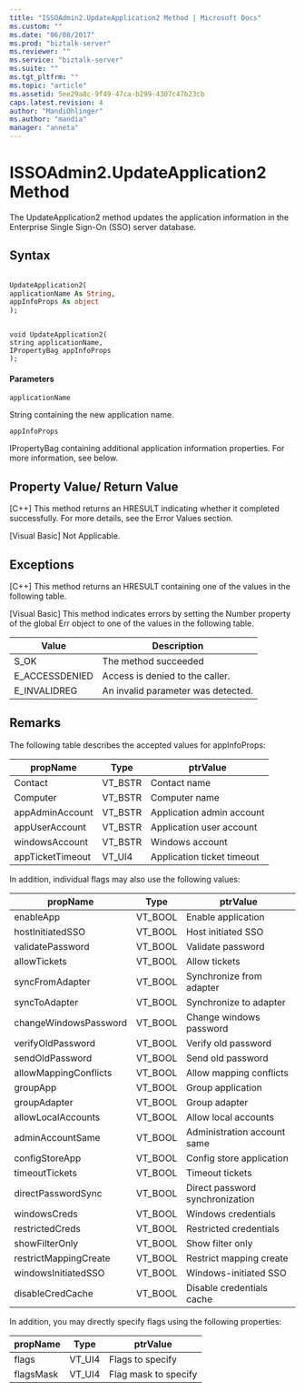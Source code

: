 ```yaml
---
title: "ISSOAdmin2.UpdateApplication2 Method | Microsoft Docs"
ms.custom: ""
ms.date: "06/08/2017"
ms.prod: "biztalk-server"
ms.reviewer: ""
ms.service: "biztalk-server"
ms.suite: ""
ms.tgt_pltfrm: ""
ms.topic: "article"
ms.assetid: 5ee29a8c-9f49-47ca-b299-4307c47b23cb
caps.latest.revision: 4
author: "MandiOhlinger"
ms.author: "mandia"
manager: "anneta"
---
```

# ISSOAdmin2.UpdateApplication2 Method
The UpdateApplication2 method updates the application information in the Enterprise Single Sign-On (SSO) server database.  
  
## Syntax  
  
```vb  
  
UpdateApplication2(  
applicationName As String,  
appInfoProps As object  
);  
```  
  
```cpp#  
  
void UpdateApplication2(  
string applicationName,   
IPropertyBag appInfoProps  
);  
```  
  
#### Parameters  
 `applicationName`  
  
 String containing the new application name.  
  
 `appInfoProps`  
  
 IPropertyBag containing additional application information properties. For more information, see below.  
  
## Property Value/ Return Value  
 [C++] This method returns an HRESULT indicating whether it completed successfully. For more details, see the Error Values section.  
  
 [Visual Basic] Not Applicable.  
  
## Exceptions  
 [C++] This method returns an HRESULT containing one of the values in the following table.  
  
 [Visual Basic] This method indicates errors by setting the Number property of the global Err object to one of the values in the following table.  
  
|Value|Description|  
|-----------|-----------------|  
|S_OK|The method succeeded|  
|E_ACCESSDENIED|Access is denied to the caller.|  
|E_INVALIDREG|An invalid parameter was detected.|  
  
## Remarks  
 The following table describes the accepted values for appInfoProps:  
  
|propName|Type|ptrValue|  
|--------------|----------|--------------|  
|Contact|VT_BSTR|Contact name|  
|Computer|VT_BSTR|Computer name|  
|appAdminAccount|VT_BSTR|Application admin account|  
|appUserAccount|VT_BSTR|Application user account|  
|windowsAccount|VT_BSTR|Windows account|  
|appTicketTimeout|VT_UI4|Application ticket timeout|  
  
 In addition, individual flags may also use the following values:  
  
|propName|Type|ptrValue|  
|--------------|----------|--------------|  
|enableApp|VT_BOOL|Enable application|  
|hostInitiatedSSO|VT_BOOL|Host initiated SSO|  
|validatePassword|VT_BOOL|Validate password|  
|allowTickets|VT_BOOL|Allow tickets|  
|syncFromAdapter|VT_BOOL|Synchronize from adapter|  
|syncToAdapter|VT_BOOL|Synchronize to adapter|  
|changeWindowsPassword|VT_BOOL|Change windows password|  
|verifyOldPassword|VT_BOOL|Verify old password|  
|sendOldPassword|VT_BOOL|Send old password|  
|allowMappingConflicts|VT_BOOL|Allow mapping conflicts|  
|groupApp|VT_BOOL|Group application|  
|groupAdapter|VT_BOOL|Group adapter|  
|allowLocalAccounts|VT_BOOL|Allow local accounts|  
|adminAccountSame|VT_BOOL|Administration account same|  
|configStoreApp|VT_BOOL|Config store application|  
|timeoutTickets|VT_BOOL|Timeout tickets|  
|directPasswordSync|VT_BOOL|Direct password synchronization|  
|windowsCreds|VT_BOOL|Windows credentials|  
|restrictedCreds|VT_BOOL|Restricted credentials|  
|showFilterOnly|VT_BOOL|Show filter only|  
|restrictMappingCreate|VT_BOOL|Restrict mapping create|  
|windowsInitiatedSSO|VT_BOOL|Windows-initiated SSO|  
|disableCredCache|VT_BOOL|Disable credentials cache|  
  
 In addition, you may directly specify flags using the following properties:  
  
|propName|Type|ptrValue|  
|--------------|----------|--------------|  
|flags|VT_UI4|Flags to specify|  
|flagsMask|VT_UI4|Flag mask to specify|